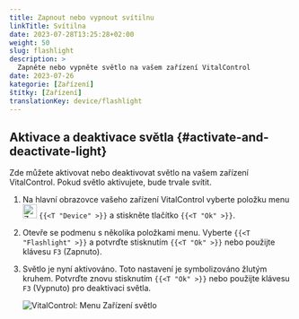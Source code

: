 ```yaml
---
title: Zapnout nebo vypnout svítilnu
linkTitle: Svítilna
date: 2023-07-28T13:25:28+02:00
weight: 50
slug: flashlight
description: >
  Zapněte nebo vypněte světlo na vašem zařízení VitalControl
date: 2023-07-26
kategorie: [Zařízení]
štítky: [Zařízení]
translationKey: device/flashlight
---
```

## Aktivace a deaktivace světla {#activate-and-deactivate-light}

Zde můžete aktivovat nebo deaktivovat světlo na vašem zařízení VitalControl. Pokud světlo aktivujete, bude trvale svítit.

1. Na hlavní obrazovce vašeho zařízení VitalControl vyberte položku menu <img src="/icons/device.svg" width="25" align="bottom" alt="Zařízení" /> `{{<T "Device" >}}` a stiskněte tlačítko `{{<T "Ok" >}}`.

2. Otevře se podmenu s několika položkami menu. Vyberte `{{<T "Flashlight" >}}` a potvrďte stisknutím `{{<T "Ok" >}}` nebo použijte klávesu `F3` (Zapnuto).

3. Světlo je nyní aktivováno. Toto nastavení je symbolizováno žlutým kruhem. Potvrďte znovu stisknutím `{{<T "Ok" >}}` nebo použijte klávesu `F3` (Vypnuto) pro deaktivaci světla.

   ![VitalControl: Menu Zařízení světlo](../images/light.png "Aktivace a deaktivace světla")

